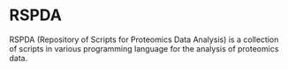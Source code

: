 # RSPDA
RSPDA (Repository of Scripts for Proteomics Data Analysis) is a collection of scripts in various programming language for the analysis of proteomics data.
